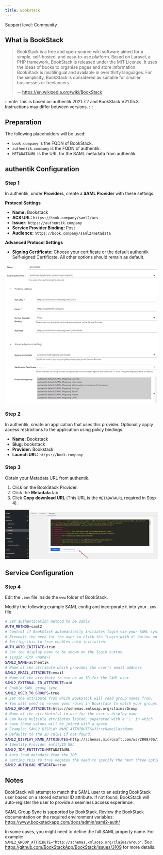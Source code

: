 ```yaml
---
title: Bookstack
---
```


<span class="badge badge--secondary">Support level: Community</span>

## What is BookStack

> BookStack is a free and open-source wiki software aimed for a simple, self-hosted, and easy-to-use platform. Based on Laravel, a PHP framework, BookStack is released under the MIT License. It uses the ideas of books to organise pages and store information. BookStack is multilingual and available in over thirty languages. For the simplicity, BookStack is considered as suitable for smaller businesses or freelancers.
>
> -- https://en.wikipedia.org/wiki/BookStack

:::note
This is based on authentik 2021.7.2 and BookStack V21.05.3. Instructions may differ between versions.
:::

## Preparation

The following placeholders will be used:

-   `book.company` is the FQDN of BookStack.
-   `authentik.company` is the FQDN of authentik.
-   `METADATAURL` is the URL for the SAML metadata from authentik.

## authentik Configuration

### Step 1

In authentik, under **Providers**, create a **SAML Provider** with these settings:

**Protocol Settings**

-   **Name:** Bookstack
-   **ACS URL:** `https://book.company/saml2/acs`
-   **Issuer:** `https://authentik.company`
-   **Service Provider Binding:** Post
-   **Audience:** `https://book.company/saml2/metadata`

**Advanced Protocol Settings**

-   **Signing Certificate:** Choose your certificate or the default authentik Self-signed Certificate. All other options should remain as default.

![authentik_saml_bookstack](./authentik_saml_bookstack.png)

### Step 2

In authentik, create an application that uses this provider. Optionally apply access restrictions to the application using policy bindings.

-   **Name:** Bookstack
-   **Slug:** bookstack
-   **Provider:** Bookstack
-   **Launch URL:** `https://book.company`

### Step 3

Obtain your Metadata URL from authentik.

1. Click on the BookStack Provider.
2. Click the **Metadata** tab.
3. Click **Copy download URL** (This URL is the `METADATAURL` required in Step 4).

![metadataurl](./metadataurl.png)

## Service Configuration

### Step 4

Edit the `.env` file inside the `www` folder of BookStack.

Modify the following example SAML config and incorporate it into your `.env` file:

```bash
# Set authentication method to be saml2
AUTH_METHOD=saml2
# Control if BookStack automatically initiates login via your SAML system if it's the only authentication method.
# Prevents the need for the user to click the "Login with x" button on the login page.
# Setting this to true enables auto-initiation.
AUTH_AUTO_INITIATE=true
# Set the display name to be shown on the login button.
# (Login with <name>)
SAML2_NAME=authentik
# Name of the attribute which provides the user's email address
SAML2_EMAIL_ATTRIBUTE=email
# Name of the attribute to use as an ID for the SAML user.
SAML2_EXTERNAL_ID_ATTRIBUTE=uid
# Enable SAML group sync.
SAML2_USER_TO_GROUPS=true
# Set the attribute from which BookStack will read group names from.
# You will need to rename your roles in Bookstack to match your groups in authentik.
SAML2_GROUP_ATTRIBUTE=http://schemas.xmlsoap.org/claims/Group
# Name of the attribute(s) to use for the user's display name
# Can have multiple attributes listed, separated with a '|' in which
# case those values will be joined with a space.
# Example: SAML2_DISPLAY_NAME_ATTRIBUTES=firstName|lastName
# Defaults to the ID value if not found.
SAML2_DISPLAY_NAME_ATTRIBUTES=http://schemas.microsoft.com/ws/2008/06/identity/claims/windowsaccountname
# Identity Provider entityID URL
SAML2_IDP_ENTITYID=METADATAURL
# Auto-load metadata from the IDP
# Setting this to true negates the need to specify the next three options
SAML2_AUTOLOAD_METADATA=true
```

## Notes

BookStack will attempt to match the SAML user to an existing BookStack user based on a stored external ID attribute. If not found, BookStack will auto-register the user to provide a seamless access experience.

SAML Group Sync is supported by BookStack. Review the BookStack documentation on the required environment variables: https://www.bookstackapp.com/docs/admin/saml2-auth/

In some cases, you might need to define the full SAML property name. For example: `SAML2_GROUP_ATTRIBUTE="http://schemas.xmlsoap.org/claims/Group"`. See https://github.com/BookStackApp/BookStack/issues/3109 for more details.
